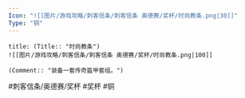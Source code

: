 ```yaml
---
Icon: "![[图片/游戏攻略/刺客信条/刺客信条 奥德赛/奖杯/时尚教条.png|30]]"
Type: "铜"
---
```

```ad-common-bronze-trophy
title: (Title:: "时尚教条")
![[图片/游戏攻略/刺客信条/刺客信条 奥德赛/奖杯/时尚教条.png|100]]

(Comment:: "装备一套传奇盔甲套组。")
```

#刺客信条/奥德赛/奖杯 #奖杯 #铜
